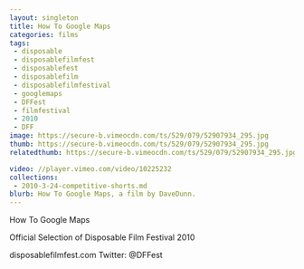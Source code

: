 ```yaml
---
layout: singleton
title: How To Google Maps
categories: films
tags:
 - disposable
 - disposablefilmfest
 - disposablefest
 - disposablefilm
 - disposablefilmfestival
 - googlemaps
 - DFFest
 - filmfestival
 - 2010
 - DFF
image: https://secure-b.vimeocdn.com/ts/529/079/52907934_295.jpg
thumb: https://secure-b.vimeocdn.com/ts/529/079/52907934_295.jpg
relatedthumb: https://secure-b.vimeocdn.com/ts/529/079/52907934_295.jpg

video: //player.vimeo.com/video/10225232
collections:
 - 2010-3-24-competitive-shorts.md
blurb: How To Google Maps, a film by DaveDunn.
---
```


How To Google Maps

Official Selection of Disposable Film Festival 2010

disposablefilmfest.com
Twitter: @DFFest
